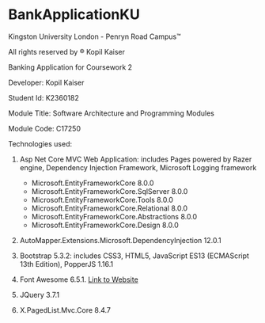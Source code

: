 # BankApplicationKU

Kingston University London - Penryn Road Campus™ 

All rights reserved by ® Kopil Kaiser

Banking Application for Coursework 2 

Developer: Kopil Kaiser

Student Id: K2360182

Module Title: Software Architecture and Programming Modules 

Module Code: C17250

Technologies used:
	
1. Asp Net Core MVC Web Application: includes Pages powered by Razer engine, Dependency Injection Framework, 
Microsoft Logging framework
	- Microsoft.EntityFrameworkCore 8.0.0
	- Microsoft.EntityFrameworkCore.SqlServer 8.0.0
 	- Microsoft.EntityFrameworkCore.Tools 8.0.0
  	- Microsoft.EntityFrameworkCore.Relational 8.0.0
   	- Microsoft.EntityFrameworkCore.Abstractions 8.0.0
   	- Microsoft.EntityFrameworkCore.Design 8.0.0
  
1. AutoMapper.Extensions.Microsoft.DependencyInjection 12.0.1

1. Bootstrap 5.3.2: includes CSS3, HTML5, JavaScript ES13 (ECMAScript 13th Edition), PopperJS 1.16.1

1. Font Awesome 6.5.1. [Link to Website](https://fontawesome.com/download)
1. JQuery 3.7.1

1. X.PagedList.Mvc.Core 8.4.7
